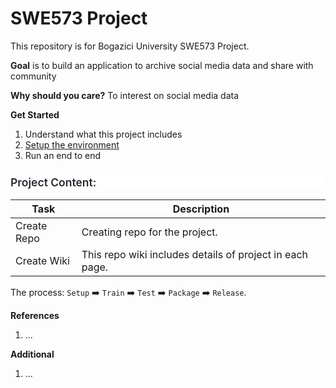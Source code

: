 # SWE573 Project

This repository is for Bogazici University SWE573 Project.

__Goal__ is to build an application to archive social media data and share with community

__Why should you care?__ To interest on social media data 


__Get Started__
1. Understand what this project includes 
2. [Setup the environment](setup/Setup.md)
3. Run an end to end


<html>
<body>
<!--StartFragment--><h3 style="box-sizing: border-box; margin-top: 24px; margin-bottom: 16px; font-size: 1.25em; font-weight: 600; line-height: 1.25; color: rgb(36, 41, 47); font-family: -apple-system, BlinkMacSystemFont, &quot;Segoe UI&quot;, Helvetica, Arial, sans-serif, &quot;Apple Color Emoji&quot;, &quot;Segoe UI Emoji&quot;; font-style: normal; font-variant-ligatures: normal; font-variant-caps: normal; letter-spacing: normal; orphans: 2; text-align: start; text-indent: 0px; text-transform: none; white-space: normal; widows: 2; word-spacing: 0px; -webkit-text-stroke-width: 0px; background-color: rgb(255, 255, 255); text-decoration-thickness: initial; text-decoration-style: initial; text-decoration-color: initial;">Project Content:</h3>

Task | Description
-- | --
Create Repo | Creating repo for the project.
Create Wiki | This repo wiki includes details of project in each page.







The process: `Setup` :arrow_right: `Train` :arrow_right: `Test` :arrow_right: `Package` :arrow_right: `Release`.


__References__
1. ...

__Additional__
1. ...


